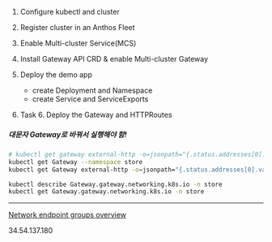 1. Configure kubectl and cluster
2. Register cluster in an Anthos Fleet
3. Enable Multi-cluster Service(MCS)
4. Install Gateway API CRD & enable Multi-cluster Gateway
5. Deploy the demo app

   - create Deployment and Namespace
   - create Service and ServiceExports

6. Task 6. Deploy the Gateway and HTTPRoutes

##### 대문자 Gateway로 바꿔서 실행해야 함!

```bash
# kubectl get gateway external-http -o=jsonpath="{.status.addresses[0].value}" --context gke-west-1 --namespace store | xargs echo -e
kubectl get Gateway --namespace store
kubectl get Gateway external-http -o=jsonpath="{.status.addresses[0].value}" --context gke-west-1 --namespace store | xargs echo -e

kubectl describe Gateway.gateway.networking.k8s.io -n store
kubectl get Gateway.gateway.networking.k8s.io -n store
```

---

[Network endpoint groups overview](https://cloud.google.com/load-balancing/docs/negs)

34.54.137.180
